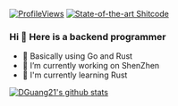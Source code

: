 [![ProfileViews](https://komarev.com/ghpvc/?username=DGuang21&&style=flat-square)](https://komarev.com/ghpvc/?username=DGuang21&&style=flat-square)
[![State-of-the-art Shitcode](https://img.shields.io/static/v1?label=State-of-the-art&message=Shitcode&color=7B5804)](https://github.com/trekhleb/state-of-the-art-shitcode)

### Hi 👋 Here is a backend programmer

- 🤔 Basically using Go and Rust
- 🔭 I’m currently working on ShenZhen
- 🌱 I'm currently learning Rust

[![DGuang21's github stats](https://github-readme-stats.vercel.app/api?username=DGuang21&show_icons=true)](https://github.com/anuraghazra/github-readme-stats)

